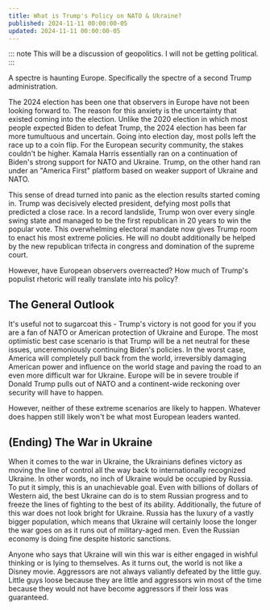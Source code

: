 ```yaml
---
title: What is Trump's Policy on NATO & Ukraine?
published: 2024-11-11 00:00:00-05
updated: 2024-11-11 00:00:00-05
---
```


::: note
This will be a discussion of geopolitics. I will not be getting political. 
:::

A spectre is haunting Europe. Specifically the spectre of a second Trump administration.

The 2024 election has been one that observers in Europe have not been looking forward to. The reason for this anxiety is the uncertainty that existed coming into the election. Unlike the 2020 election in which most people expected Biden to defeat Trump, the 2024 election has been far more tumultuous and uncertain. Going into election day, most polls left the race up to a coin flip. For the European security community, the stakes couldn't be higher. Kamala Harris essentially ran on a continuation of Biden's strong support for NATO and Ukraine. Trump, on the other hand ran under an "America First" platform based on weaker support of Ukraine and NATO.

This sense of dread turned into panic as the election results started coming in. Trump was decisively elected president, defying most polls that predicted a close race. In a record landslide, Trump won over every single swing state and managed to be the first republican in 20 years to win the popular vote. This overwhelming electoral mandate now gives Trump room to enact his most extreme policies. He will no doubt additionally be helped by the new republican trifecta in congress and domination of the supreme court.

However, have European observers overreacted? How much of Trump's populist rhetoric will really translate into his policy?

## The General Outlook

It's useful not to sugarcoat this - Trump's victory is not good for you if you are a fan of NATO or American protection of Ukraine and Europe. The most optimistic best case scenario is that Trump will be a net neutral for these issues, unceremoniously continuing Biden's policies. In the worst case, America will completely pull back from the world, irreversibly damaging American power and influence on the world stage and paving the road to an even more difficult war for Ukraine. Europe will be in severe trouble if Donald Trump pulls out of NATO and a continent-wide reckoning over security will have to happen. 

However, neither of these extreme scenarios are likely to happen. Whatever does happen still likely won't be what most European leaders wanted.

## (Ending) The War in Ukraine

When it comes to the war in Ukraine, the Ukrainians defines victory as moving the line of control all the way back to internationally recognized Ukraine. In other words, no inch of Ukraine would be occupied by Russia. To put it simply, this is an unachievable goal. Even with billions of dollars of Western aid, the best Ukraine can do is to stem Russian progress and to freeze the lines of fighting to the best of its ability. Additionally, the future of this war does not look bright for Ukraine. Russia has the luxury of a vastly bigger population, which means that Ukraine will certainly loose the longer the war goes on as it runs out of military-aged men. Even the Russian economy is doing fine despite historic sanctions. 

Anyone who says that Ukraine will win this war is either engaged in wishful thinking or is lying to themselves. As it turns out, the world is not like a Disney movie. Aggressors are not always valiantly defeated by the little guy. Little guys loose because they are little and aggressors win most of the time because they would not have become aggressors if their loss was guaranteed. 
